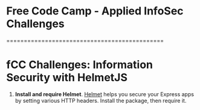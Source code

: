 # Free Code Camp - Applied InfoSec Challenges
=============================================

# fCC Challenges: Information Security with HelmetJS  

1. **Install and require Helmet**. [Helmet](https://github.com/helmetjs/helmet) helps you secure your Express apps by setting various HTTP headers. Install the package, then require it.  
